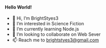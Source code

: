 #### Hello World!
- 👋 Hi, I’m BrightStyes3
- 👀 I’m interested in Science Fiction
- 🌱 I’m currently learning Node.js
- 💞️ I’m looking to collaborate on Web Sever
- 📫 Reach me to brightstyes3@gmail.com

<!---
BrightStyes3/BrightStyes3 is a ✨ special ✨ repository because its `README.md` (this file) appears on your GitHub profile.
You can click the Preview link to take a look at your changes.
--->

